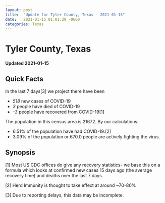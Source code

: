 ```yaml
---
layout: post
title:  "Update for Tyler County, Texas - 2021-01-15"
date:   2021-01-15 01:01:29 -0600
categories: Texas
---
```


# Tyler County, Texas
#### Updated 2021-01-15

## Quick Facts

In the last 7 days[3] we project there have been
- *518* new cases of COVID-19
- *3* people have died of COVID-19
- *-3* people have recovered from COVID-19[1]

The population in this census area is 21672. By our calculations:
- 6.51% of the population have had COVID-19.[2]
- 3.09% of the population or 670.0 people are actively fighting the virus.

## Synopsis




[1] Most US CDC offices do give any recovery statistics- we base this on a formula which looks at confirmed new cases
15 days ago (the average recovery time) and deaths over the last 7 days.

[2] Herd Immunity is thought to take effect at around ~70-80%

[3] Due to reporting delays, this data may be incomplete.
 
    